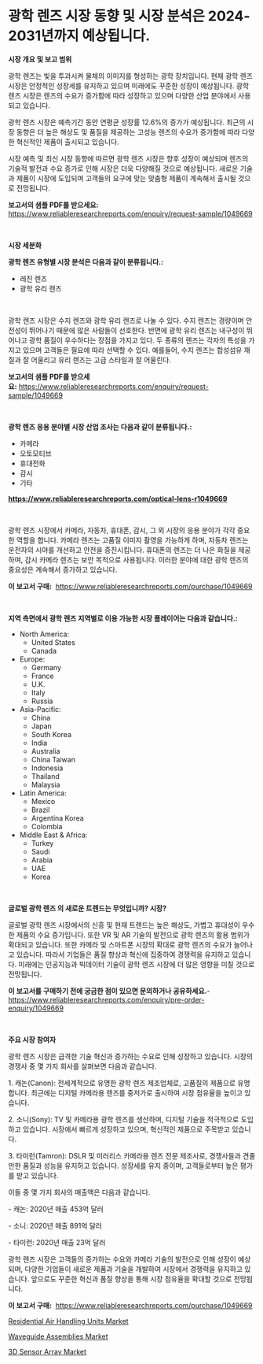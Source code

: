<p><h1>광학 렌즈 시장 동향 및 시장 분석은 2024-2031년까지 예상됩니다.</h1></p><p><strong>시장 개요 및 보고 범위</strong></p>
<p><p>광학 렌즈는 빛을 투과시켜 물체의 이미지를 형성하는 광학 장치입니다. 현재 광학 렌즈 시장은 안정적인 성장세를 유지하고 있으며 미래에도 꾸준한 성장이 예상됩니다. 광학 렌즈 시장은 렌즈의 수요가 증가함에 따라 성장하고 있으며 다양한 산업 분야에서 사용되고 있습니다.</p><p>광학 렌즈 시장은 예측기간 동안 연평균 성장률 12.6%의 증가가 예상됩니다. 최근의 시장 동향은 더 높은 해상도 및 품질을 제공하는 고성능 렌즈의 수요가 증가함에 따라 다양한 혁신적인 제품이 출시되고 있습니다.</p><p>시장 예측 및 최신 시장 동향에 따르면 광학 렌즈 시장은 향후 성장이 예상되며 렌즈의 기술적 발전과 수요 증가로 인해 시장은 더욱 다양해질 것으로 예상됩니다. 새로운 기술과 제품이 시장에 도입되며 고객들의 요구에 맞는 맞춤형 제품이 계속해서 출시될 것으로 전망됩니다.</p></p>
<p><strong>보고서의 샘플 PDF를 받으세요:</strong> <a href="https://www.reliableresearchreports.com/enquiry/request-sample/1049669">https://www.reliableresearchreports.com/enquiry/request-sample/1049669</a></p>
<p>&nbsp;</p>
<p><strong>시장 세분화</strong></p>
<p><strong>광학 렌즈 유형별 시장 분석은 다음과 같이 분류됩니다.:</strong></p>
<p><ul><li>레진 렌즈</li><li>광학 유리 렌즈</li></ul></p>
<p>&nbsp;</p>
<p><p>광학 렌즈 시장은 수지 렌즈와 광학 유리 렌즈로 나눌 수 있다. 수지 렌즈는 경량이며 안전성이 뛰어나기 때문에 많은 사람들이 선호한다. 반면에 광학 유리 렌즈는 내구성이 뛰어나고 광학 품질이 우수하다는 장점을 가지고 있다. 두 종류의 렌즈는 각자의 특성을 가지고 있으며 고객들은 필요에 따라 선택할 수 있다. 예를들어, 수지 렌즈는 합성섬유 재질과 잘 어울리고 유리 렌즈는 고급 스타일과 잘 어울린다.</p></p>
<p><strong>보고서의 샘플 PDF를 받으세요:</strong>&nbsp;<a href="https://www.reliableresearchreports.com/enquiry/request-sample/1049669">https://www.reliableresearchreports.com/enquiry/request-sample/1049669</a></p>
<p>&nbsp;</p>
<p><strong> 광학 렌즈 응용 분야별 시장 산업 조사는 다음과 같이 분류됩니다.:</strong></p>
<p><ul><li>카메라</li><li>오토모티브</li><li>휴대전화</li><li>감시</li><li>기타</li></ul></p>
<p><strong><a href="https://www.reliableresearchreports.com/optical-lens-r1049669">https://www.reliableresearchreports.com/optical-lens-r1049669</a></strong></p>
<p>&nbsp;</p>
<p><p>광학 렌즈 시장에서 카메라, 자동차, 휴대폰, 감시, 그 외 시장의 응용 분야가 각각 중요한 역할을 합니다. 카메라 렌즈는 고품질 이미지 촬영을 가능하게 하며, 자동차 렌즈는 운전자의 시야를 개선하고 안전을 증진시킵니다. 휴대폰의 렌즈는 더 나은 화질을 제공하며, 감시 카메라 렌즈는 보안 목적으로 사용됩니다. 이러한 분야에 대한 광학 렌즈의 중요성은 계속해서 증가하고 있습니다.</p></p>
<p><strong>이 보고서 구매:</strong>&nbsp; <a href="https://www.reliableresearchreports.com/purchase/1049669">https://www.reliableresearchreports.com/purchase/1049669</a></p>
<p>&nbsp;</p>
<p><strong>지역 측면에서 광학 렌즈 지역별로 이용 가능한 시장 플레이어는 다음과 같습니다.:</strong></p>
<p><ul>
    <li>
        North America:
        <ul>
            <li>United States</li>
            <li>Canada</li>
        </ul>
    </li>
    <li>
        Europe:
        <ul>
            <li>Germany</li>
            <li>France</li>
            <li>U.K.</li>
            <li>Italy</li>
            <li>Russia</li>
        </ul>
    </li>
    <li>
        Asia-Pacific:
        <ul>
            <li>China</li>
            <li>Japan</li>
            <li>South Korea</li>
            <li>India</li>
            <li>Australia</li>
            <li>China Taiwan</li>
            <li>Indonesia</li>
            <li>Thailand</li>
            <li>Malaysia</li>
        </ul>
    </li>
    <li>
        Latin America:
        <ul>
            <li>Mexico</li>
            <li>Brazil</li>
            <li>Argentina Korea</li>
            <li>Colombia</li>
        </ul>
    </li>
    <li>
        Middle East & Africa:
        <ul>
            <li>Turkey</li>
            <li>Saudi</li>
            <li>Arabia</li>
            <li>UAE</li>
            <li>Korea</li>
        </ul>
    </li>
    </ul></p>
<p>&nbsp;</p>
<p><strong>글로벌 광학 렌즈 의 새로운 트렌드는 무엇입니까? 시장?</strong></p>
<p><p>글로벌 광학 렌즈 시장에서의 신흥 및 현재 트렌드는 높은 해상도, 가볍고 휴대성이 우수한 제품의 수요 증가입니다. 또한 VR 및 AR 기술의 발전으로 광학 렌즈의 활용 범위가 확대되고 있습니다. 또한 카메라 및 스마트폰 시장의 확대로 광학 렌즈의 수요가 늘어나고 있습니다. 따라서 기업들은 품질 향상과 혁신에 집중하여 경쟁력을 유지하고 있습니다. 미래에는 인공지능과 빅데이터 기술이 광학 렌즈 시장에 더 많은 영향을 미칠 것으로 전망됩니다.</p></p>
<p><strong>이 보고서를 구매하기 전에 궁금한 점이 있으면 문의하거나 공유하세요.</strong>- <a href="https://www.reliableresearchreports.com/enquiry/pre-order-enquiry/1049669">https://www.reliableresearchreports.com/enquiry/pre-order-enquiry/1049669</a></p>
<p>&nbsp;</p>
<p><strong>주요 시장 참여자</strong></p>
<p><p>광학 렌즈 시장은 급격한 기술 혁신과 증가하는 수요로 인해 성장하고 있습니다. 시장의 경쟁사 중 몇 가지 회사를 살펴보면 다음과 같습니다.</p><p>1. 캐논(Canon): 전세계적으로 유명한 광학 렌즈 제조업체로, 고품질의 제품으로 유명합니다. 최근에는 디지털 카메라용 렌즈를 중저가로 출시하여 시장 점유율을 높이고 있습니다.</p><p>2. 소니(Sony): TV 및 카메라용 광학 렌즈를 생산하며, 디지털 기술을 적극적으로 도입하고 있습니다. 시장에서 빠르게 성장하고 있으며, 혁신적인 제품으로 주목받고 있습니다.</p><p>3. 타미런(Tamron): DSLR 및 미러리스 카메라용 렌즈 전문 제조사로, 경쟁사들과 견줄 만한 품질과 성능을 유지하고 있습니다. 성장세를 유지 중이며, 고객들로부터 높은 평가를 받고 있습니다.</p><p>이들 중 몇 가지 회사의 매출액은 다음과 같습니다.</p><p>- 캐논: 2020년 매출 453억 달러</p><p>- 소니: 2020년 매출 891억 달러</p><p>- 타미런: 2020년 매출 23억 달러</p><p>광학 렌즈 시장은 고객들의 증가하는 수요와 카메라 기술의 발전으로 인해 성장이 예상되며, 다양한 기업들이 새로운 제품과 기술을 개발하여 시장에서 경쟁력을 유지하고 있습니다. 앞으로도 꾸준한 혁신과 품질 향상을 통해 시장 점유율을 확대할 것으로 전망됩니다.</p></p>
<p><strong>이 보고서 구매:</strong>&nbsp;&nbsp;<a href="https://www.reliableresearchreports.com/purchase/1049669">https://www.reliableresearchreports.com/purchase/1049669</a></p>
<p><p><a href="https://github.com/ChiragRP21/Market-Research-Report-List-4/blob/main/residential-air-handling-units-market.md">Residential Air Handling Units Market</a></p><p><a href="https://www.linkedin.com/pulse/waveguide-assemblies-market-furnishes-information-share-trends-4fdsc?trackingId=%2BKJdeYVZu%2F8YwhNjCbq9ug%3D%3D">Waveguide Assemblies Market</a></p><p><a href="https://www.linkedin.com/pulse/3d-sensor-array-market-analysis-its-cagr-segmentation-global-stiac?trackingId=2Wp807g2RRQD5FQiql2UVw%3D%3D">3D Sensor Array Market</a></p></p>